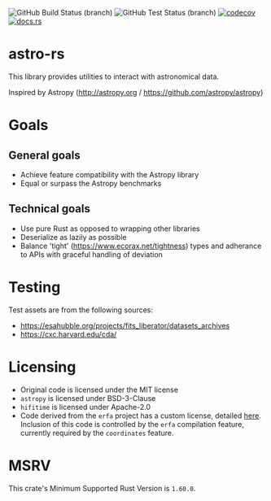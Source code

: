 ![GitHub Build Status (branch)](https://img.shields.io/github/actions/workflow/status/eta077/astro-rs/build.yml?branch=release) 
![GitHub Test Status (branch)](https://img.shields.io/github/actions/workflow/status/eta077/astro-rs/test.yml?branch=release&label=test) 
[![codecov](https://codecov.io/gh/eta077/astro-rs/branch/release/graph/badge.svg)](https://codecov.io/gh/eta077/astro-rs) 
[![docs.rs](https://img.shields.io/docsrs/astro-rs)](https://docs.rs/astro-rs/latest/astro_rs/)

# astro-rs
This library provides utilities to interact with astronomical data.

Inspired by Astropy (<http://astropy.org> / <https://github.com/astropy/astropy>)

# Goals
## General goals
* Achieve feature compatibility with the Astropy library
* Equal or surpass the Astropy benchmarks

## Technical goals
* Use pure Rust as opposed to wrapping other libraries
* Deserialize as lazily as possible
* Balance 'tight' (<https://www.ecorax.net/tightness>) types and adherance to APIs with graceful handling of deviation

# Testing
Test assets are from the following sources:
* <https://esahubble.org/projects/fits_liberator/datasets_archives>
* <https://cxc.harvard.edu/cda/>

# Licensing
* Original code is licensed under the MIT license
* `astropy` is licensed under BSD-3-Clause
* `hifitime` is licensed under Apache-2.0
* Code derived from the `erfa` project has a custom license, detailed [here](src/coordinates/erfa/LICENSE). Inclusion of this code is controlled by the `erfa` compilation feature, currently required by the `coordinates` feature.

# MSRV
This crate's Minimum Supported Rust Version is `1.60.0`.
